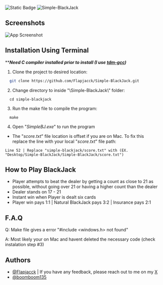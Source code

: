 ![Static Badge](https://img.shields.io/badge/License-MIT-green)
![Simple-BlackJack](https://socialify.git.ci/Flapjacck/Simple-BlackJack/image?description=1&descriptionEditable=Game%20of%20Blackjack%20made%20in%20the%20C%20programming%20language.%20Created%20to%20deepen%20my%20understanding%20of%20the%20C%20language%20and%20git.&language=1&name=1&pattern=Plus&stargazers=1&theme=Dark)



## Screenshots

![App Screenshot](https://i.imgur.com/jHoLb1J.png)


## Installation Using Terminal

*****Need C compiler installed prior to install (I use [tdm-gcc](https://jmeubank.github.io/tdm-gcc/))***

1. Clone the project to desired location:
```bash
  git clone https://github.com/Flapjacck/Simple-BlackJack.git
```

2. Change directory to inside "\Simple-BlackJack\\" folder:
```
  cd simple-blackjack
```

3. Run the make file to compile the program:
```
  make
```

4. Open "*SimpleBJ.exe*" to run the program

- The "*score.txt*" file location is offset if you are on Mac. To fix this replace the line with your local "*score.txt*" file path:
```
Line 52 | Replace "simple-blackjack/score.txt" with (EX. "Desktop/Simple-BlackJack/Simple-BlackJack/score.txt")
```

## How to Play BlackJack

- Player attempts to beat the dealer by getting a count as close to 21 as possible, without going over 21 or having a higher count than the dealer
- Dealer stands on 17 - 21
- Instant win when Player is dealt six cards
- Player win pays 1:1 | Natural BlackJack pays 3:2 | Insurance pays 2:1

## F.A.Q

Q: Make file gives a error "#include <windows.h> not found"

A: Most likely your on Mac and havent deleted the necessary code (check instalation step #3)

   
## Authors

- [@Flapjacck](https://www.github.com/Flapjacck) | If you have any feedback, please reach out to me on my [X](https://x.com/SpennGK)
- [@boomboom135](https://www.github.com/boomboom135)
